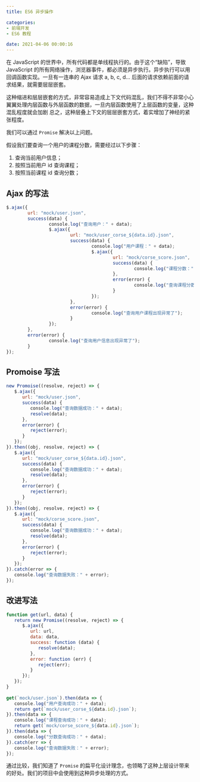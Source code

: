 ```yaml
---
title: ES6 异步操作

categories:
- 前端开发
- ES6 教程

date: 2021-04-06 00:00:16
---
```

在 JavaScript 的世界中，所有代码都是单线程执行的。由于这个“缺陷”，导致 JavaScript 的所有网络操作，浏览器事件，都必须是异步执行。异步执行可以用回调函数实现。一旦有一连串的 Ajax 请求 a, b, c, d... 后面的请求依赖前面的请求结果，就需要层层嵌套。

这种缩进和层层嵌套的方式，非常容易造成上下文代码混乱，我们不得不非常小心翼翼处理内层函数与外层函数的数据，一旦内层函数使用了上层函数的变量，这种混乱程度就会加剧 总之，这种层叠上下文的层层嵌套方式，着实增加了神经的紧张程度。

我们可以通过 `Promise` 解决以上问题。

假设我们要查询一个用户的课程分数，需要经过以下步骤：
1. 查询当前用户信息；
2. 按照当前用户 id 查询课程；
3. 按照当前课程 id 查询分数；

## Ajax 的写法
```js
$.ajax({
        url: "mock/user.json",
        success(data) {
                console.log("查询用户：" + data);
                $.ajax({
                        url: "mock/user_corse_${data.id}.json",
                        success(data) {
                                console.log("用户课程：" + data);
                                $.ajax({
                                        url: "mock/corse_score.json",
                                        success(data) {
                                                console.log("课程分数：" + data);
                                        },
                                        error(error) {
                                                console.log("查询课程分数出现异常了");
                                        }
                                });
                        },
                        error(error) {
                                console.log("查询用户课程出现异常了");
                        }
                });
        },
        error(error) {
                console.log("查询用户信息出现异常了");
        }
});
```

## Promoise 写法
```js
new Promoise((resolve, reject) => {
   $.ajax({
      url: "mock/user.json",
      success(data) {
         console.log("查询数据成功：" + data);
         resolve(data);
      },
      error(error) {
         reject(error);
      }
   });
}).then((obj, resolve, reject) => {
   $.ajax({
      url: "mock/user_corse_${data.id}.json",
      success(data) {
         console.log("查询数据成功：" + data);
         resolve(data);
      },
      error(error) {
         reject(error);
      }
   });
}).then((obj, resolve, reject) => {
   $.ajax({
      url: "mock/corse_score.json",
      success(data) {
         console.log("查询数据成功：" + data);
         resolve(data);
      },
      error(error) {
         reject(error);
      }
   });
}).catch(error => {
   console.log("查询数据失败：" + error);
});
```

## 改进写法
```js
function get(url, data) {
   return new Promise((resolve, reject) => {
      $.ajax({
         url: url,
         data: data,
         success: function (data) {
            resolve(data);
         },
         error: function (err) {
            reject(err);
         }
      });
   });
}
 
get(`mock/user.json`).then(data => {
   console.log("用户查询成功：" + data);
   return get(`mock/user_corse_${data.id}.json`);
}).then(data => {
   console.log("课程查询成功：" + data);
   return get(`mock/corse_score_${data.id}.json`);
}).then(data => {
   console.log("分数查询成功：" + data);
}).catch(err => {
   console.log("查询数据失败：" + error);
});
```

通过比较，我们知道了 `Promise` 的扁平化设计理念，也领略了这种上层设计带来的好处。我们的项目中会使用到这种异步处理的方式。